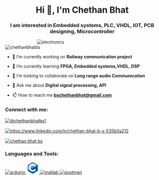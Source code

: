 <h1 align="center">Hi 👋, I'm Chethan Bhat</h1>

<h3 align="center">I am interested in Embedded systems, PLC, VHDL, IOT, PCB designing, Microcontroller</h3>

<img align="right" alt="electronics" width="400" src="https://encrypted-tbn0.gstatic.com/images?q=tbn:ANd9GcQRY4HIE3klmK5M5AXWJNFkvq9fqoxdKTVRUw&usqp=CAU" >
                                                      
<p align="left"> <img src="https://komarev.com/ghpvc/?username=chethanbhatbs&label=Profile%20views&color=0e75b6&style=flat" alt="chethanbhatbs" /> </p>

- 🔭 I’m currently working on **Railway communication project**

- 🌱 I’m currently learning **FPGA, Embedded systems,VHDL, DSP**

- 👯 I’m looking to collaborate on **Long range audio Communication**

- 💬 Ask me about **Digital signal processing, API**

- 📫 How to reach me **bschethanbhat@gmail.com**

<h3 align="left">Connect with me:</h3>

<p align="left">

<a href="https://twitter.com/chethanbhatbs1" target="blank"><img align="center" src="https://raw.githubusercontent.com/rahuldkjain/github-profile-readme-generator/master/src/images/icons/Social/twitter.svg" alt="@chethanbhatbs1" height="30" width="40" /></a>

<a href="https://linkedin.com/in/https://www.linkedin.com/in/chethan-bhat-b-s-535b0a212" target="https://images.app.goo.gl/rAefnkr9e5jGT2Hf9"><img align="center" src="https://raw.githubusercontent.com/rahuldkjain/github-profile-readme-generator/master/src/images/icons/Social/linked-in-alt.svg" alt="https://www.linkedin.com/in/chethan-bhat-b-s-535b0a212" height="30" width="40" /></a>

<a href="https://fb.com/chethan bhat bs" target="blank"><img align="center" src="https://raw.githubusercontent.com/rahuldkjain/github-profile-readme-generator/master/src/images/icons/Social/facebook.svg" alt="chethan bhat bs" height="30" width="40" /></a>

</p>

<h3 align="left">Languages and Tools:</h3>

<p align="left"> <a href="https://www.arduino.cc/" target="_blank" rel="noreferrer"> <img src="https://cdn.worldvectorlogo.com/logos/arduino-1.svg" alt="arduino" width="40" height="40"/> </a> <a href="https://www.cprogramming.com/" target="_blank" rel="noreferrer"> <img src="https://raw.githubusercontent.com/devicons/devicon/master/icons/c/c-original.svg" alt="c" width="40" height="40"/> </a> <a href="https://www.mathworks.com/" target="_blank" rel="noreferrer"> <img src="https://upload.wikimedia.org/wikipedia/commons/2/21/Matlab_Logo.png" alt="matlab" width="40" height="40"/> </a> <a href="https://postman.com" target="_blank" rel="noreferrer"> <img src="https://www.vectorlogo.zone/logos/getpostman/getpostman-icon.svg" alt="postman" width="40" height="40"/> </a> </p>
















































